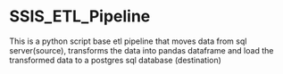 # SSIS_ETL_Pipeline
This is a python script base etl pipeline that moves data from sql server(source), transforms the data into pandas dataframe and load the transformed data to a postgres sql database (destination) 
